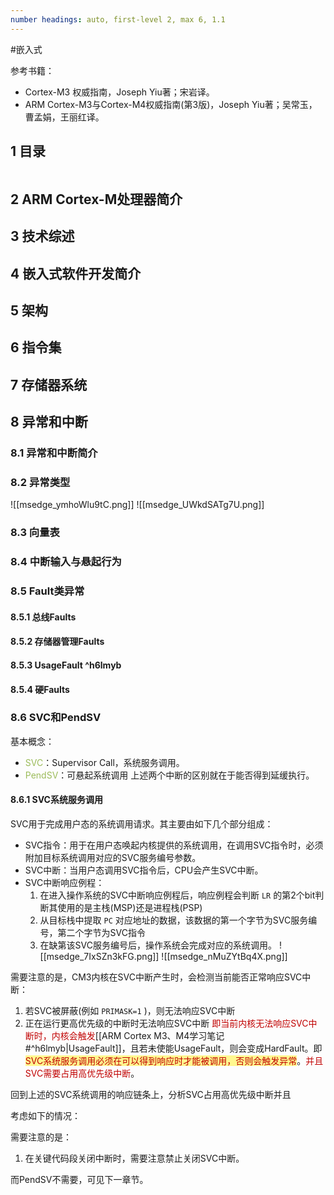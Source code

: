 ```yaml
---
number headings: auto, first-level 2, max 6, 1.1
---
```

#嵌入式 

参考书籍：
- Cortex-M3 权威指南，Joseph Yiu著；宋岩译。
- ARM Cortex-M3与Cortex-M4权威指南(第3版)，Joseph Yiu著；吴常玉，曹孟娟，王丽红译。

## 1 目录

```toc
```

## 2 ARM Cortex-M处理器简介

## 3 技术综述
## 4 嵌入式软件开发简介



## 5 架构


## 6 指令集


## 7 存储器系统


## 8 异常和中断

### 8.1 异常和中断简介


### 8.2 异常类型


![[msedge_ymhoWlu9tC.png]]
![[msedge_UWkdSATg7U.png]]




### 8.3 向量表


### 8.4 中断输入与悬起行为


### 8.5 Fault类异常


#### 8.5.1 总线Faults



#### 8.5.2 存储器管理Faults

#### 8.5.3 UsageFault ^h6lmyb




#### 8.5.4 硬Faults


### 8.6 SVC和PendSV

基本概念：
- <font color="#9bbb59">SVC</font>：Supervisor Call，系统服务调用。
- <font color="#9bbb59">PendSV</font>：可悬起系统调用
上述两个中断的区别就在于能否得到延缓执行。

#### 8.6.1 SVC系统服务调用

SVC用于完成用户态的系统调用请求。其主要由如下几个部分组成：
- SVC指令：用于在用户态唤起内核提供的系统调用，在调用SVC指令时，必须附加目标系统调用对应的SVC服务编号参数。
- SVC中断：当用户态调用SVC指令后，CPU会产生SVC中断。
- SVC中断响应例程：
	1. 在进入操作系统的SVC中断响应例程后，响应例程会判断 `LR` 的第2个bit判断其使用的是主栈(MSP)还是进程栈(PSP)
	2. 从目标栈中提取 `PC` 对应地址的数据，该数据的第一个字节为SVC服务编号，第二个字节为SVC指令
	3. 在缺第该SVC服务编号后，操作系统会完成对应的系统调用。
	![[msedge_7IxSZn3kFG.png]]
	![[msedge_nMuZYtBq4X.png]]


需要注意的是，CM3内核在SVC中断产生时，会检测当前能否正常响应SVC中断：
1. 若SVC被屏蔽(例如 `PRIMASK=1` )，则无法响应SVC中断
2. 正在运行更高优先级的中断时无法响应SVC中断
<font color="#c00000">即当前内核无法响应SVC中断时，内核会触发</font>[[ARM Cortex M3、M4学习笔记#^h6lmyb|UsageFault]]，且若未使能UsageFault，则会变成HardFault。即<span style="background:#fff88f"><font color="#c00000">SVC系统服务调用必须在可以得到响应时才能被调用，否则会触发异常</font></span>。<font color="#c00000">并且SVC需要占用高优先级中断</font>。

回到上述的SVC系统调用的响应链条上，分析SVC占用高优先级中断并且

考虑如下的情况：



需要注意的是：
1. 在关键代码段关闭中断时，需要注意禁止关闭SVC中断。


而PendSV不需要，可见下一章节。



